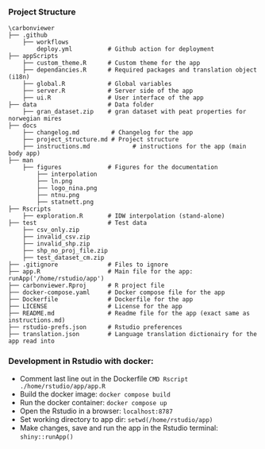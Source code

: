 ### Project Structure

```
\carbonviewer
├── .github
    ├── workflows
        deploy.yml          # Github action for deployment
├── appScripts
    ├── custom_theme.R      # Custom theme for the app 
    ├── dependancies.R      # Required packages and translation object (i18n)
    ├── global.R            # Global variables
    ├── server.R            # Server side of the app
    ├── ui.R                # User interface of the app
├── data                    # Data folder
    ├── gran_dataset.zip    # gran dataset with peat properties for norwegian mires
├── docs
    ├── changelog.md         # Changelog for the app
    ├── project_structure.md # Project structure
    ├── instructions.md            # instructions for the app (main body app)
├── man
    ├── figures             # Figures for the documentation
        ├── interpolation
        ├── ln.png
        ├── logo_nina.png
        ├── ntnu.png
        ├── statnett.png
├── Rscripts 
    ├── exploration.R       # IDW interpolation (stand-alone)
├── test                    # Test data
    ├── csv_only.zip
    ├── invalid_csv.zip
    ├── invalid_shp.zip
    ├── shp_no_proj_file.zip
    ├── test_dataset_cm.zip
├── .gitignore              # Files to ignore
├── app.R                   # Main file for the app: runApp('/home/rstudio/app')
├── carbonviewer.Rproj      # R project file
├── docker-compose.yaml     # Docker compose file for the app
├── Dockerfile              # Dockerfile for the app
├── LICENSE                 # License for the app
├── README.md               # Readme file for the app (exact same as instructions.md)
├── rstudio-prefs.json      # Rstudio preferences
├── translation.json        # Language translation dictionairy for the app read into 
```



### Development in Rstudio with docker:
- Comment last line out in the Dockerfile `CMD Rscript ./home/rstudio/app/app.R`
- Build the docker image: `docker compose build`
- Run the docker container: `docker compose up`
- Open the Rstudio in a browser: `localhost:8787`
- Set working directory to app dir: `setwd(/home/rstudio/app)`
- Make changes, save and run the app in the Rstudio terminal: `shiny::runApp()`


